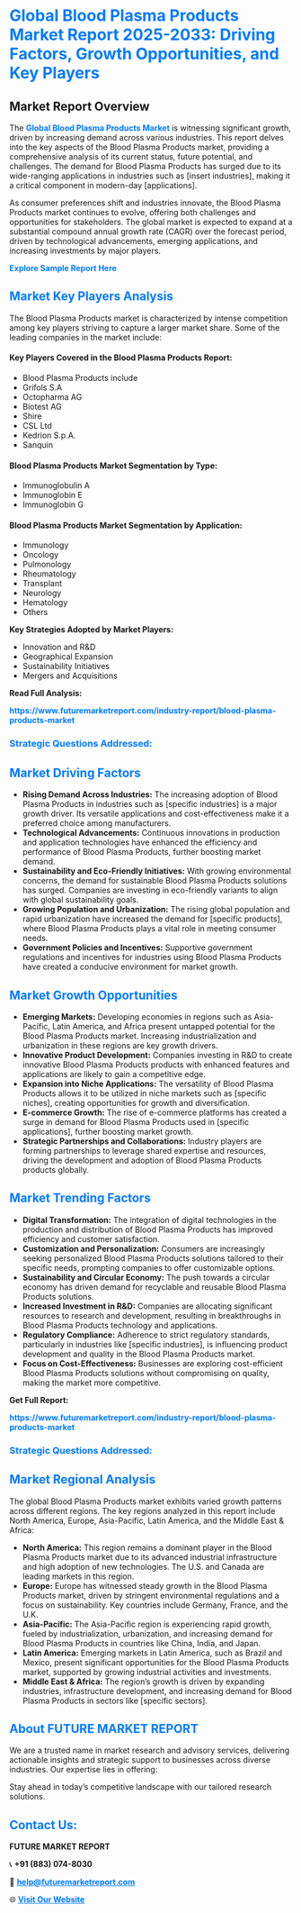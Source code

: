 <h1 style="color: #007BFF;">Global Blood Plasma Products Market Report 2025-2033: Driving Factors, Growth Opportunities, and Key Players</h1>

<section id="overview">
<h2>Market Report Overview</h2>
<p>The <a href="https://www.futuremarketreport.com/industry-report/blood-plasma-products-market" style="color: #007BFF; text-decoration: none;"><strong>Global Blood Plasma Products Market</strong></a> is witnessing significant growth, driven by increasing demand across various industries. This report delves into the key aspects of the Blood Plasma Products market, providing a comprehensive analysis of its current status, future potential, and challenges. The demand for Blood Plasma Products has surged due to its wide-ranging applications in industries such as [insert industries], making it a critical component in modern-day [applications].</p>
<p>As consumer preferences shift and industries innovate, the Blood Plasma Products market continues to evolve, offering both challenges and opportunities for stakeholders. The global market is expected to expand at a substantial compound annual growth rate (CAGR) over the forecast period, driven by technological advancements, emerging applications, and increasing investments by major players.</p>
</section>

<section id="overview">
<p><a href="https://www.futuremarketreport.com/request-sample/reportId=99444" style="color: #007BFF; text-decoration: none;"><strong>Explore Sample Report Here</strong></a></p>
</section>

<section id="key-players">
<h2 style="color: #007BFF;">Market Key Players Analysis</h2>
<p>The Blood Plasma Products market is characterized by intense competition among key players striving to capture a larger market share. Some of the leading companies in the market include:</p>
<h4>Key Players Covered in the Blood Plasma Products Report:</h4>
<ul><li>Blood Plasma Products include</li><li>Grifols S.A</li><li>Octopharma AG</li><li>Biotest AG</li><li>Shire</li><li>CSL Ltd</li><li>Kedrion S.p.A.</li><li>Sanquin</li></ul>
<h4>Blood Plasma Products Market Segmentation by Type:</h4>
<ul><li>Immunoglobulin A</li><li>Immunoglobin E</li><li>Immunoglobin G</li></ul>

<h4>Blood Plasma Products Market Segmentation by Application:</h4>
<ul><li>Immunology</li><li>Oncology</li><li>Pulmonology</li><li>Rheumatology</li><li>Transplant</li><li>Neurology</li><li>Hematology</li><li>Others</li></ul>
<p><strong>Key Strategies Adopted by Market Players:</strong></p>
<ul>
<li>Innovation and R&D</li>
<li>Geographical Expansion</li>
<li>Sustainability Initiatives</li>
<li>Mergers and Acquisitions</li>
</ul>
</section>

<section>
<p><strong>Read Full Analysis: </strong></p><a href="https://www.futuremarketreport.com/industry-report/blood-plasma-products-market" style="color: #007BFF; text-decoration: none;"><strong>https://www.futuremarketreport.com/industry-report/blood-plasma-products-market</strong></a>
<h3 style="color: #007BFF;">Strategic Questions Addressed:</h3>
</section>

<section id="driving-factors">
<h2 style="color: #007BFF;">Market Driving Factors</h2>
<ul>
<li><strong>Rising Demand Across Industries:</strong> The increasing adoption of Blood Plasma Products in industries such as [specific industries] is a major growth driver. Its versatile applications and cost-effectiveness make it a preferred choice among manufacturers.</li>
<li><strong>Technological Advancements:</strong> Continuous innovations in production and application technologies have enhanced the efficiency and performance of Blood Plasma Products, further boosting market demand.</li>
<li><strong>Sustainability and Eco-Friendly Initiatives:</strong> With growing environmental concerns, the demand for sustainable Blood Plasma Products solutions has surged. Companies are investing in eco-friendly variants to align with global sustainability goals.</li>
<li><strong>Growing Population and Urbanization:</strong> The rising global population and rapid urbanization have increased the demand for [specific products], where Blood Plasma Products plays a vital role in meeting consumer needs.</li>
<li><strong>Government Policies and Incentives:</strong> Supportive government regulations and incentives for industries using Blood Plasma Products have created a conducive environment for market growth.</li>
</ul>
</section>

<section id="growth-opportunities">
<h2 style="color: #007BFF;">Market Growth Opportunities</h2>
<ul>
<li><strong>Emerging Markets:</strong> Developing economies in regions such as Asia-Pacific, Latin America, and Africa present untapped potential for the Blood Plasma Products market. Increasing industrialization and urbanization in these regions are key growth drivers.</li>
<li><strong>Innovative Product Development:</strong> Companies investing in R&D to create innovative Blood Plasma Products products with enhanced features and applications are likely to gain a competitive edge.</li>
<li><strong>Expansion into Niche Applications:</strong> The versatility of Blood Plasma Products allows it to be utilized in niche markets such as [specific niches], creating opportunities for growth and diversification.</li>
<li><strong>E-commerce Growth:</strong> The rise of e-commerce platforms has created a surge in demand for Blood Plasma Products used in [specific applications], further boosting market growth.</li>
<li><strong>Strategic Partnerships and Collaborations:</strong> Industry players are forming partnerships to leverage shared expertise and resources, driving the development and adoption of Blood Plasma Products products globally.</li>
</ul>
</section>

<section id="trending-factors">
<h2 style="color: #007BFF;">Market Trending Factors</h2>
<ul>
<li><strong>Digital Transformation:</strong> The integration of digital technologies in the production and distribution of Blood Plasma Products has improved efficiency and customer satisfaction.</li>
<li><strong>Customization and Personalization:</strong> Consumers are increasingly seeking personalized Blood Plasma Products solutions tailored to their specific needs, prompting companies to offer customizable options.</li>
<li><strong>Sustainability and Circular Economy:</strong> The push towards a circular economy has driven demand for recyclable and reusable Blood Plasma Products solutions.</li>
<li><strong>Increased Investment in R&D:</strong> Companies are allocating significant resources to research and development, resulting in breakthroughs in Blood Plasma Products technology and applications.</li>
<li><strong>Regulatory Compliance:</strong> Adherence to strict regulatory standards, particularly in industries like [specific industries], is influencing product development and quality in the Blood Plasma Products market.</li>
<li><strong>Focus on Cost-Effectiveness:</strong> Businesses are exploring cost-efficient Blood Plasma Products solutions without compromising on quality, making the market more competitive.</li>
</ul>
</section>

<section>
<p><strong>Get Full Report: </strong></p><a href="https://www.futuremarketreport.com/industry-report/blood-plasma-products-market" style="color: #007BFF; text-decoration: none;"><strong>https://www.futuremarketreport.com/industry-report/blood-plasma-products-market</strong></a>
<h3 style="color: #007BFF;">Strategic Questions Addressed:</h3>
</section>


<section id="regional-analysis">
<h2 style="color: #007BFF;">Market Regional Analysis</h2>
<p>The global Blood Plasma Products market exhibits varied growth patterns across different regions. The key regions analyzed in this report include North America, Europe, Asia-Pacific, Latin America, and the Middle East & Africa:</p>
<ul>
<li><strong>North America:</strong> This region remains a dominant player in the Blood Plasma Products market due to its advanced industrial infrastructure and high adoption of new technologies. The U.S. and Canada are leading markets in this region.</li>
<li><strong>Europe:</strong> Europe has witnessed steady growth in the Blood Plasma Products market, driven by stringent environmental regulations and a focus on sustainability. Key countries include Germany, France, and the U.K.</li>
<li><strong>Asia-Pacific:</strong> The Asia-Pacific region is experiencing rapid growth, fueled by industrialization, urbanization, and increasing demand for Blood Plasma Products in countries like China, India, and Japan.</li>
<li><strong>Latin America:</strong> Emerging markets in Latin America, such as Brazil and Mexico, present significant opportunities for the Blood Plasma Products market, supported by growing industrial activities and investments.</li>
<li><strong>Middle East & Africa:</strong> The region’s growth is driven by expanding industries, infrastructure development, and increasing demand for Blood Plasma Products in sectors like [specific sectors].</li>
</ul>
</section>

<footer>
<h2 style="color: #007BFF;">About FUTURE MARKET REPORT</h2>
<p>We are a trusted name in market research and advisory services, delivering actionable insights and strategic support to businesses across diverse industries. Our expertise lies in offering:</p>

<p>Stay ahead in today’s competitive landscape with our tailored research solutions.</p>

<h2 style="color: #007BFF;">Contact Us:</h2>
<p><strong>FUTURE MARKET REPORT</strong></p>
<p>📞 <strong>+91 (883) 074-8030</strong></p>
<p>📧 <strong><a href="mailto:help@futuremarketreport.com" style="color: #007BFF;">help@futuremarketreport.com</a></strong></p>
<p>🌐 <strong><a href="https://www.futuremarketreport.com/" style="color: #007BFF;">Visit Our Website</a></strong></p>
</footer>